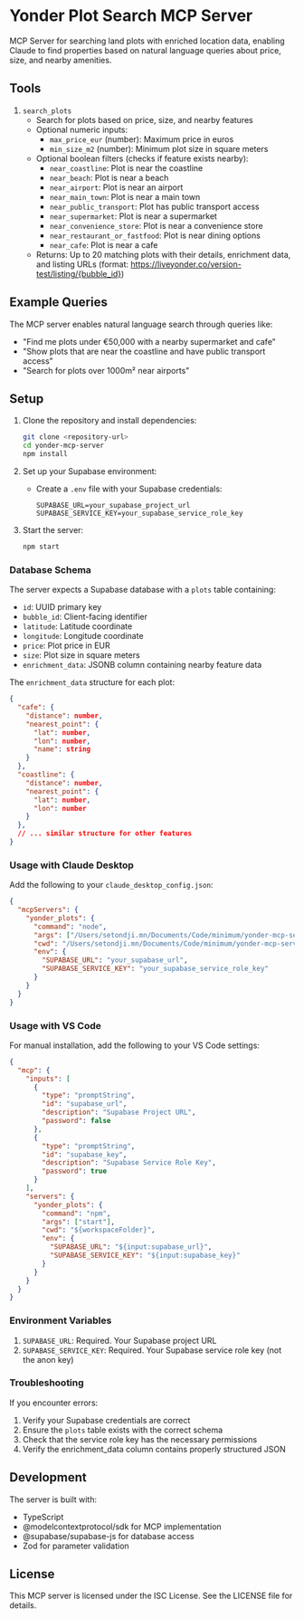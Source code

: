 # Yonder Plot Search MCP Server

MCP Server for searching land plots with enriched location data, enabling Claude to find properties based on natural language queries about price, size, and nearby amenities.

## Tools

1. `search_plots`
   - Search for plots based on price, size, and nearby features
   - Optional numeric inputs:
     - `max_price_eur` (number): Maximum price in euros
     - `min_size_m2` (number): Minimum plot size in square meters
   - Optional boolean filters (checks if feature exists nearby):
     - `near_coastline`: Plot is near the coastline
     - `near_beach`: Plot is near a beach
     - `near_airport`: Plot is near an airport
     - `near_main_town`: Plot is near a main town
     - `near_public_transport`: Plot has public transport access
     - `near_supermarket`: Plot is near a supermarket
     - `near_convenience_store`: Plot is near a convenience store
     - `near_restaurant_or_fastfood`: Plot is near dining options
     - `near_cafe`: Plot is near a cafe
   - Returns: Up to 20 matching plots with their details, enrichment data, and listing URLs (format: https://liveyonder.co/version-test/listing/{bubble_id})

## Example Queries

The MCP server enables natural language search through queries like:
- "Find me plots under €50,000 with a nearby supermarket and cafe"
- "Show plots that are near the coastline and have public transport access"
- "Search for plots over 1000m² near airports"

## Setup

1. Clone the repository and install dependencies:
   ```bash
   git clone <repository-url>
   cd yonder-mcp-server
   npm install
   ```

2. Set up your Supabase environment:
   - Create a `.env` file with your Supabase credentials:
     ```
     SUPABASE_URL=your_supabase_project_url
     SUPABASE_SERVICE_KEY=your_supabase_service_role_key
     ```

3. Start the server:
   ```bash
   npm start
   ```

### Database Schema

The server expects a Supabase database with a `plots` table containing:
- `id`: UUID primary key
- `bubble_id`: Client-facing identifier
- `latitude`: Latitude coordinate
- `longitude`: Longitude coordinate
- `price`: Plot price in EUR
- `size`: Plot size in square meters
- `enrichment_data`: JSONB column containing nearby feature data

The `enrichment_data` structure for each plot:
```json
{
  "cafe": {
    "distance": number,
    "nearest_point": {
      "lat": number,
      "lon": number,
      "name": string
    }
  },
  "coastline": {
    "distance": number,
    "nearest_point": {
      "lat": number,
      "lon": number
    }
  },
  // ... similar structure for other features
}
```

### Usage with Claude Desktop

Add the following to your `claude_desktop_config.json`:

```json
{
  "mcpServers": {
    "yonder_plots": {
      "command": "node",
      "args": ["/Users/setondji.mn/Documents/Code/minimum/yonder-mcp-server/dist/index.js"],
      "cwd": "/Users/setondji.mn/Documents/Code/minimum/yonder-mcp-server",
      "env": {
        "SUPABASE_URL": "your_supabase_url",
        "SUPABASE_SERVICE_KEY": "your_supabase_service_role_key"
      }
    }
  }
}
```

### Usage with VS Code

For manual installation, add the following to your VS Code settings:

```json
{
  "mcp": {
    "inputs": [
      {
        "type": "promptString",
        "id": "supabase_url",
        "description": "Supabase Project URL",
        "password": false
      },
      {
        "type": "promptString",
        "id": "supabase_key",
        "description": "Supabase Service Role Key",
        "password": true
      }
    ],
    "servers": {
      "yonder_plots": {
        "command": "npm",
        "args": ["start"],
        "cwd": "${workspaceFolder}",
        "env": {
          "SUPABASE_URL": "${input:supabase_url}",
          "SUPABASE_SERVICE_KEY": "${input:supabase_key}"
        }
      }
    }
  }
}
```

### Environment Variables

1. `SUPABASE_URL`: Required. Your Supabase project URL
2. `SUPABASE_SERVICE_KEY`: Required. Your Supabase service role key (not the anon key)

### Troubleshooting

If you encounter errors:
1. Verify your Supabase credentials are correct
2. Ensure the `plots` table exists with the correct schema
3. Check that the service role key has the necessary permissions
4. Verify the enrichment_data column contains properly structured JSON

## Development

The server is built with:
- TypeScript
- @modelcontextprotocol/sdk for MCP implementation
- @supabase/supabase-js for database access
- Zod for parameter validation

## License

This MCP server is licensed under the ISC License. See the LICENSE file for details. 
